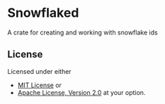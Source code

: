 # Snowflaked

A crate for creating and working with snowflake ids

## License

Licensed under either 
- [MIT License](/MrGunflame/snowflaked-rs/blob/master/LICENSE-MIT)
or
- [Apache License, Version 2.0](/MrGunflame/snowflaked-rs/blob/master/LICENSE-APACHE)
at your option.
